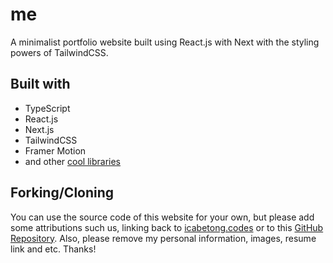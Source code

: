 # me
A minimalist portfolio website built using React.js with Next with the styling powers of TailwindCSS.

## Built with
* TypeScript
* React.js
* Next.js
* TailwindCSS
* Framer Motion
* and other [cool libraries](https://github.com/icabetong/me/blob/main/package.json)

## Forking/Cloning
You can use the source code of this website for your own, but please add some attributions such us, linking back to [icabetong.codes](https://www.icabetong.codes) or to this [GitHub Repository](https://www.github.com/icabetong/me). Also, please remove my personal information, images, resume link and etc. Thanks!

